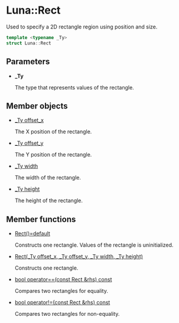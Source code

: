 # Luna::Rect
Used to specify a 2D rectangle region using position and size. 

```c++
template <typename _Ty>
struct Luna::Rect
```



## Parameters
* **_Ty**

    The type that represents values of the rectangle. 

## Member objects
* [_Ty offset_x](struct_luna_1_1_rect_1aad7388b0bd32fe2d41eeacdb94407d02.md)

    The X position of the rectangle. 

* [_Ty offset_y](struct_luna_1_1_rect_1a0d685fff6fc97586d48ad4e46782bee3.md)

    The Y position of the rectangle. 

* [_Ty width](struct_luna_1_1_rect_1a1aaca090f7f30a3a9ddb22d76a416603.md)

    The width of the rectangle. 

* [_Ty height](struct_luna_1_1_rect_1a59f3bae4068b3faea664722d71c49350.md)

    The height of the rectangle. 

## Member functions
* [Rect()=default](struct_luna_1_1_rect_1a77ac0e9149ddedfdbe85bdbfbe8b9239.md)

    Constructs one rectangle. Values of the rectangle is uninitialized. 

* [Rect(_Ty offset_x, _Ty offset_y, _Ty width, _Ty height)](struct_luna_1_1_rect_1a279e63f6c87d8a6ea3585e46ab68d3bf.md)

    Constructs one rectangle. 

* [bool operator==(const Rect &rhs) const](struct_luna_1_1_rect_1a1553e6d7d9f253f30a100e3aa5f921b3.md)

    Compares two rectangles for equality. 

* [bool operator!=(const Rect &rhs) const](struct_luna_1_1_rect_1a8256b3bbc3a7312e616c0df6e00143d2.md)

    Compares two rectangles for non-equality. 

